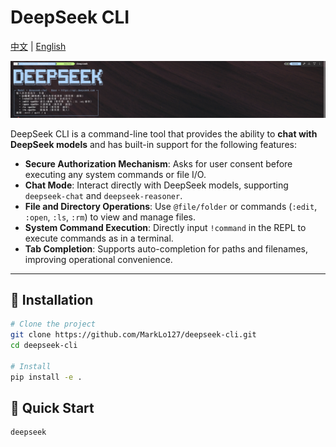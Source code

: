 # DeepSeek CLI

[中文](README.md) | [English](README.en.md)

![DeepSeek CLI](assets/deepseek_cli.png)

DeepSeek CLI is a command-line tool that provides the ability to **chat with DeepSeek models** and has built-in support for the following features:
- **Secure Authorization Mechanism**: Asks for user consent before executing any system commands or file I/O.
- **Chat Mode**: Interact directly with DeepSeek models, supporting `deepseek-chat` and `deepseek-reasoner`.
- **File and Directory Operations**: Use `@file/folder` or commands (`:edit`, `:open`, `:ls`, `:rm`) to view and manage files.
- **System Command Execution**: Directly input `!command` in the REPL to execute commands as in a terminal.
- **Tab Completion**: Supports auto-completion for paths and filenames, improving operational convenience.

---

## 🚀 Installation

```bash
# Clone the project
git clone https://github.com/MarkLo127/deepseek-cli.git
cd deepseek-cli

# Install
pip install -e .
```

## 🏁 Quick Start

```bash
deepseek
```
